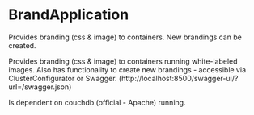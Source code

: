# BrandApplication
Provides branding (css &amp; image) to containers. New brandings can be created.

Provides branding (css & image) to containers running white-labeled images. Also has functionality to create new brandings - accessible via ClusterConfigurator or Swagger. (http://localhost:8500/swagger-ui/?url=/swagger.json)

Is dependent on couchdb (official - Apache) running.
